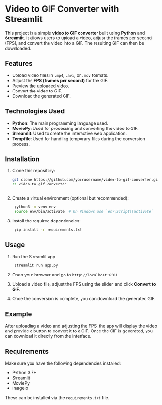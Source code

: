 # Video to GIF Converter with Streamlit

This project is a simple **video to GIF converter** built using **Python** and **Streamlit**. It allows users to upload a video, adjust the frames per second (FPS), and convert the video into a GIF. The resulting GIF can then be downloaded.

## Features

- Upload video files in `.mp4`, `.avi`, or `.mov` formats.
- Adjust the **FPS (frames per second)** for the GIF.
- Preview the uploaded video.
- Convert the video to GIF.
- Download the generated GIF.

## Technologies Used

- **Python**: The main programming language used.
- **MoviePy**: Used for processing and converting the video to GIF.
- **Streamlit**: Used to create the interactive web application.
- **Tempfile**: Used for handling temporary files during the conversion process.

## Installation

1. Clone this repository:
   ```bash
   git clone https://github.com/yourusername/video-to-gif-converter.git
   cd video-to-gif-converter
  
2. Create a virtual environment (optional but recommended):
   ```bash
	python3 -m venv env
	source env/bin/activate  # On Windows use `env\Scripts\activate`

3. Install the required dependencies:
   ```bash
	pip install -r requirements.txt

## Usage

1. Run the Streamlit app
   ```bash
	streamlit run app.py
 2. Open your browser and go to `http://localhost:8501`.
    
2. Upload a video file, adjust the FPS using the slider, and click **Convert to GIF**.
    
3. Once the conversion is complete, you can download the generated GIF.

## Example
After uploading a video and adjusting the FPS, the app will display the video and provide a button to convert it to a GIF. Once the GIF is generated, you can download it directly from the interface.

## Requirements
Make sure you have the following dependencies installed:

- Python 3.7+
- Streamlit
- MoviePy
- imageio

These can be installed via the `requirements.txt` file.
